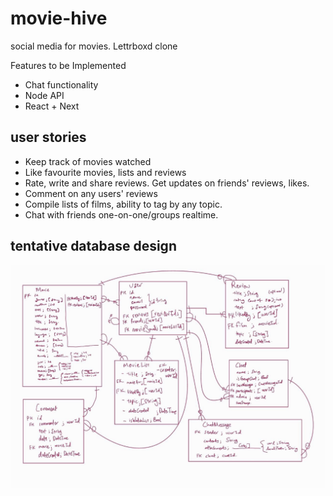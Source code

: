 # movie-hive

social media for movies. Lettrboxd clone

Features to be Implemented

- Chat functionality
- Node API
- React + Next

## user stories

- Keep track of movies watched
- Like favourite movies, lists and reviews
- Rate, write and share reviews. Get updates on friends' reviews, likes.
- Comment on any users' reviews
- Compile lists of films, ability to tag by any topic.
- Chat with friends one-on-one/groups realtime.

## tentative database design

<img src="https://github.com/suha-nathan/movie-hive/blob/main/movie-db.jpeg" width="850"/>
